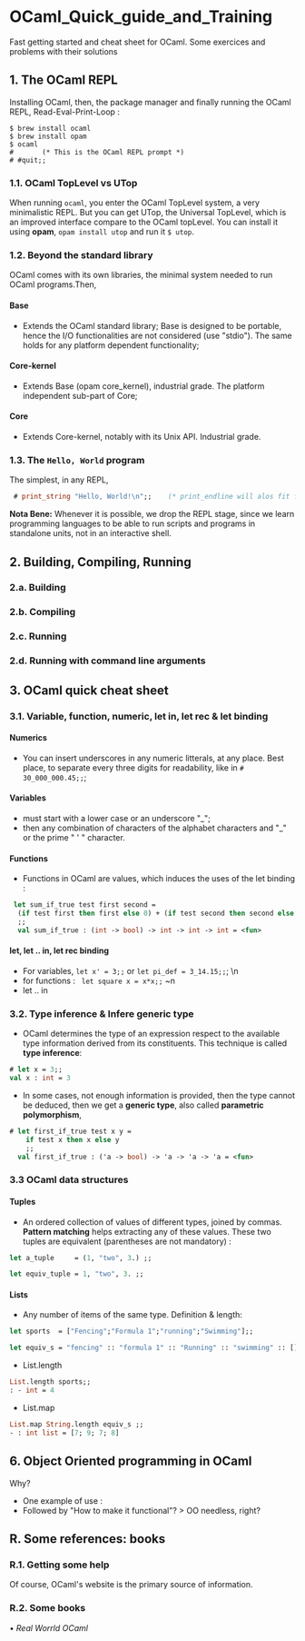 # OCaml_Quick_guide_and_Training
Fast getting started and cheat sheet for OCaml. Some exercices and problems with their solutions

## 1. The OCaml REPL

Installing OCaml, then, the package manager and finally running the OCaml REPL, Read-Eval-Print-Loop :
```shell
$ brew install ocaml
$ brew install opam
$ ocaml
#       (* This is the OCaml REPL prompt *)
# #quit;;
```

### 1.1. OCaml TopLevel vs UTop

When running ```ocaml```, you enter the OCaml TopLevel system, a very minimalistic REPL. But you can get UTop, the Universal TopLevel, which is an improved interface compare to the OCaml topLevel. You can install it using __opam__, ```opam install utop``` and run it ```$ utop```.


### 1.2. Beyond the standard library

OCaml comes with its own libraries, the minimal system needed to run OCaml programs.Then,

#### Base
- Extends the OCaml standard library; Base is designed to be portable, hence the I/O functionalities are not considered (use "stdio"). The same holds for any platform dependent functionality;

#### Core-kernel
- Extends Base (opam core_kernel), industrial grade. The platform independent sub-part of Core;

#### Core
- Extends Core-kernel, notably with its Unix API. Industrial grade.


### 1.3. The ```Hello, World``` program
The simplest, in any REPL,
```OCaml
 # print_string "Hello, World!\n";;    (* print_endline will alos fit for the \n job *)
```


**Nota Bene:** Whenever it is possible, we drop the REPL stage, since we learn programming languages to be able to run scripts and programs in standalone units, not in an interactive shell.







## 2. Building, Compiling, Running
### 2.a. Building
### 2.b. Compiling
### 2.c. Running
### 2.d. Running with command line arguments







## 3. OCaml quick cheat sheet

### 3.1. Variable, function, numeric, let in, let rec & let binding

#### Numerics
- You can insert underscores in any numeric litterals, at any place. Best place, to separate every three digits for readability, like in ```# 30_000_000.45;;```;

#### Variables
- must start with a lower case or an underscore "_";
- then any combination of characters of the alphabet characters and "\_" or the prime " ' " character.

#### Functions
- Functions in OCaml are values, which induces the uses of the let binding :
```ocaml
 let sum_if_true test first second =
  (if test first then first else 0) + (if test second then second else 0)
  ;;
  val sum_if_true : (int -> bool) -> int -> int -> int = <fun>
  ```

#### let, let .. in, let rec binding
- For variables, ```let x' = 3;;``` or ```let pi_def = 3_14.15;;```; \n
- for functions : ``` let square x = x*x;;``` ~n
- let .. in


### 3.2. Type inference & Infere generic type
- OCaml determines the type of an expression respect to the available type information derived from its constituents. This technique is called __type inference__:
```ocaml
# let x = 3;;
val x : int = 3
```
- In some cases, not enough information is provided, then the type cannot be deduced, then we get a __generic type__, also called __parametric polymorphism__,
```ocaml
# let first_if_true test x y =
    if test x then x else y
    ;;
  val first_if_true : ('a -> bool) -> 'a -> 'a -> 'a = <fun>
```

### 3.3 OCaml data structures

#### Tuples
- An ordered collection of values of different types, joined by commas. __Pattern matching__ helps extracting any of these values. These two tuples are equivalent (parentheses are not mandatory) :
```ocaml
let a_tuple     = (1, "two", 3.) ;;

let equiv_tuple = 1, "two", 3. ;;
```

#### Lists
- Any number of items of the same type. Definition & length:
```OCaml
let sports  = ["Fencing";"Formula 1";"running";"Swimming"];;

let equiv_s = "fencing" :: "formula 1" :: "Running" :: "swimming" :: [] ;;
```
- List.length
```ocaml
List.length sports;;
: - int = 4
```
- List.map
```ocaml
List.map String.length equiv_s ;;
- : int list = [7; 9; 7; 8]
```





## 6. Object Oriented programming in OCaml
Why?
- One example of use :
- Followed by "How to make it functional"? > OO needless, right?
## R. Some references: books
### R.1. Getting some help
Of course, OCaml's website is the primary source of information.
### R.2. Some books
• _Real Worrld OCaml_
